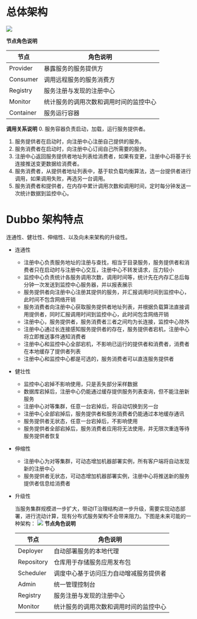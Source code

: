 # 总体架构
![](https://dubbo.apache.org/imgs/user/dubbo-architecture.jpg)

**节点角色说明**

| 节点        | 角色说明                |
|-----------|---------------------|
| Provider  | 暴露服务的服务提供方          |
| Consumer  | 调用远程服务的服务消费方        |
| Registry  | 服务注册与发现的注册中心        |
| Monitor   | 统计服务的调用次数和调用时间的监控中心 |
| Container | 服务运行容器              |

**调用关系说明**
0. 服务容器负责启动，加载，运行服务提供者。
1. 服务提供者在启动时，向注册中心注册自己提供的服务。
2. 服务消费者在启动时，向注册中心订阅自己所需要的服务。
3. 注册中心返回服务提供者地址列表给消费者，如果有变更，注册中心将基于长连接推送变更数据给消费者。
4. 服务消费者，从提供者地址列表中，基于软负载均衡算法，选一台提供者进行调用，如果调用失败，再选另一台调用。
5. 服务消费者和提供者，在内存中累计调用次数和调用时间，定时每分钟发送一次统计数据到监控中心。

# Dubbo 架构特点
连通性、健壮性、伸缩性、以及向未来架构的升级性。
- 连通性
  - 注册中心负责服务地址的注册与查找，相当于目录服务，服务提供者和消费者只在启动时与注册中心交互，注册中心不转发请求，压力较小
  - 监控中心负责统计各服务调用次数，调用时间等，统计先在内存汇总后每分钟一次发送到监控中心服务器，并以报表展示
  - 服务提供者向注册中心注册其提供的服务，并汇报调用时间到监控中心，此时间不包含网络开销
  - 服务消费者向注册中心获取服务提供者地址列表，并根据负载算法直接调用提供者，同时汇报调用时间到监控中心，此时间包含网络开销
  - 注册中心，服务提供者，服务消费者三者之间均为长连接，监控中心除外
  - 注册中心通过长连接感知服务提供者的存在，服务提供者宕机，注册中心将立即推送事件通知消费者
  - 注册中心和监控中心全部宕机，不影响已运行的提供者和消费者，消费者在本地缓存了提供者列表
  - 注册中心和监控中心都是可选的，服务消费者可以直连服务提供者
- 健壮性
  - 监控中心宕掉不影响使用，只是丢失部分采样数据
  - 数据库宕掉后，注册中心仍能通过缓存提供服务列表查询，但不能注册新服务
  - 注册中心对等集群，任意一台宕掉后，将自动切换到另一台
  - 注册中心全部宕掉后，服务提供者和服务消费者仍能通过本地缓存通讯
  - 服务提供者无状态，任意一台宕掉后，不影响使用
  - 服务提供者全部宕掉后，服务消费者应用将无法使用，并无限次重连等待服务提供者恢复
- 伸缩性
  - 注册中心为对等集群，可动态增加机器部署实例，所有客户端将自动发现新的注册中心
  - 服务提供者无状态，可动态增加机器部署实例，注册中心将推送新的服务提供者信息给消费者
- 升级性

  当服务集群规模进一步扩大，带动IT治理结构进一步升级，需要实现动态部署，进行流动计算，现有分布式服务架构不会带来阻力。下图是未来可能的一种架构：
  ![](https://dubbo.apache.org/imgs/user/dubbo-architecture-future.jpg)
  **节点角色说明**

  |  节点         | 角色说明                   |
  |------------------------|-----------|
  | Deployer   | 自动部署服务的本地代理            |
  | Repository | 仓库用于存储服务应用发布包          |
  | Scheduler  | 调度中心基于访问压力自动增减服务提供者    |
  | Admin      | 统一管理控制台                |
  | Registry   | 服务注册与发现的注册中心           |
  | Monitor    | 统计服务的调用次数和调用时间的监控中心    |
  